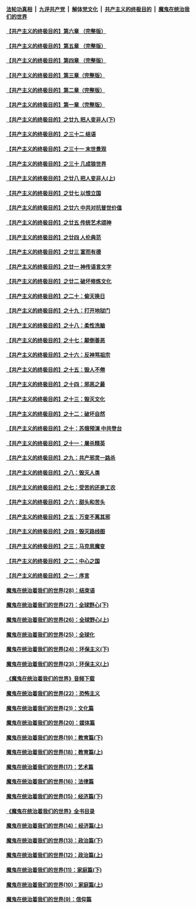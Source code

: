

####  [法轮功真相](../../../../basic/blob/master/README.md?t=05111902) &nbsp;|&nbsp; [九评共产党](../../../../9ping.md/blob/master/README.md?t=05111902) &nbsp;|&nbsp; [解体党文化](../../../../jtdwh.md/blob/master/README.md?t=05111902)  &nbsp;|&nbsp; [共产主义的终极目的](../../../../gczydzjmd.md/blob/master/README.md?t=05111902) &nbsp;|&nbsp; [魔鬼在统治我们的世界](../../../../mgztzwmdsj.md/blob/master/README.md?t=05111902) 

#### [【共产主义的终极目的】第六章 （完整版）](../pages/nsc422/n11428913.md?t=05111902) 

#### [【共产主义的终极目的】第五章 （完整版）](../pages/nsc422/n11428912.md?t=05111902) 

#### [【共产主义的终极目的】第四章 （完整版）](../pages/nsc422/n11428907.md?t=05111902) 

#### [【共产主义的终极目的】第三章（完整版）](../pages/nsc422/n11428848.md?t=05111902) 

#### [【共产主义的终极目的】第二章（完整版）](../pages/nsc422/n11428831.md?t=05111902) 

#### [【共产主义的终极目的】第一章（完整版）](../pages/nsc422/n11417651.md?t=05111902) 

#### [【共产主义的终极目的】之廿九 把人变非人(下)](../pages/nsc422/n11344140.md?t=05111902) 

#### [【共产主义的终极目的】之三十二 结语](../pages/nsc422/n11360535.md?t=05111902) 

#### [【共产主义的终极目的】之三十一 末世景观](../pages/nsc422/n11351129.md?t=05111902) 

#### [【共产主义的终极目的】之三十 几成狼世界](../pages/nsc422/n11348280.md?t=05111902) 

#### [【共产主义的终极目的】之廿八 把人变非人(上)](../pages/nsc422/n11340492.md?t=05111902) 

#### [【共产主义的终极目的】之廿七 以恨立国](../pages/nsc422/n11336944.md?t=05111902) 

#### [【共产主义的终极目的】之廿六 中共对抗普世价值](../pages/nsc422/n11324785.md?t=05111902) 

#### [【共产主义的终极目的】之廿五 传统艺术颂神](../pages/nsc422/n11296396.md?t=05111902) 

#### [【共产主义的终极目的】之廿四 人伦典范](../pages/nsc422/n11296397.md?t=05111902) 

#### [【共产主义的终极目的】之廿三 富而有德](../pages/nsc422/n11283598.md?t=05111902) 

#### [【共产主义的终极目的】之廿一 神传语言文字](../pages/nsc422/n11263265.md?t=05111902) 

#### [【共产主义的终极目的】之廿二 破坏修炼文化](../pages/nsc422/n11245728.md?t=05111902) 

#### [【共产主义的终极目的】之二十：偷天换日](../pages/nsc422/n11238846.md?t=05111902) 

#### [【共产主义的终极目的】之十九：打开地狱门](../pages/nsc422/n11206376.md?t=05111902) 

#### [【共产主义的终极目的】之十八：柔性洗脑](../pages/nsc422/n11199994.md?t=05111902) 

#### [【共产主义的终极目的】之十七：颠倒善恶](../pages/nsc422/n11179782.md?t=05111902) 

#### [【共产主义的终极目的】之十六：反神骂祖宗](../pages/nsc422/n11166798.md?t=05111902) 

#### [【共产主义的终极目的】之十五：毁人不倦](../pages/nsc422/n11166792.md?t=05111902) 

#### [【共产主义的终极目的】之十四：邪恶之最](../pages/nsc422/n11150249.md?t=05111902) 

#### [【共产主义的终极目的】之十三：毁灭文化](../pages/nsc422/n11135227.md?t=05111902) 

#### [【共产主义的终极目的】之十二：破坏自然](../pages/nsc422/n11135214.md?t=05111902) 

#### [【共产主义的终极目的】之十：苏俄预演 中共登台](../pages/nsc422/n11118424.md?t=05111902) 

#### [【共产主义的终极目的】之十一：屠杀精英](../pages/nsc422/n11118442.md?t=05111902) 

#### [【共产主义的终极目的】之九：共产邪灵一路杀](../pages/nsc422/n11114139.md?t=05111902) 

#### [【共产主义的终极目的】之八：毁灭人类](../pages/nsc422/n11108503.md?t=05111902) 

#### [【共产主义的终极目的】之七：受苦的还是工农](../pages/nsc422/n11101809.md?t=05111902) 

#### [【共产主义的终极目的】之六：甜头和苦头](../pages/nsc422/n11096971.md?t=05111902) 

#### [【共产主义的终极目的】之五：万变不离其邪](../pages/nsc422/n11091285.md?t=05111902) 

#### [【共产主义的终极目的】之四：毁灭路线图](../pages/nsc422/n11086284.md?t=05111902) 

#### [【共产主义的终极目的】之三：马克思魔变](../pages/nsc422/n11061941.md?t=05111902) 

#### [【共产主义的终极目的】之二：中心之国](../pages/nsc422/n11047728.md?t=05111902) 

#### [【共产主义的终极目的】之一：序言](../pages/nsc422/n11086077.md?t=05111902) 

#### [魔鬼在统治着我们的世界(28)：结束语](../pages/nsc422/n10936246.md?t=05111902) 

#### [魔鬼在统治着我们的世界(27)：全球野心(下)](../pages/nsc422/n10928319.md?t=05111902) 

#### [魔鬼在统治着我们的世界(26)：全球野心(上)](../pages/nsc422/n10900318.md?t=05111902) 

#### [魔鬼在统治着我们的世界(25)：全球化](../pages/nsc422/n10788205.md?t=05111902) 

#### [魔鬼在统治着我们的世界(24)：环保主义(下)](../pages/nsc422/n10695307.md?t=05111902) 

#### [魔鬼在统治着我们的世界(23)：环保主义(上)](../pages/nsc422/n10688613.md?t=05111902) 

#### [《魔鬼在统治着我们的世界》音频下载](../pages/nsc422/n10635553.md?t=05111902) 

#### [魔鬼在统治着我们的世界(22)：恐怖主义](../pages/nsc422/n10614727.md?t=05111902) 

#### [魔鬼在统治着我们的世界(21)：文化篇](../pages/nsc422/n10597706.md?t=05111902) 

#### [魔鬼在统治着我们的世界(20)：媒体篇](../pages/nsc422/n10586579.md?t=05111902) 

#### [魔鬼在统治着我们的世界(19)：教育篇(下)](../pages/nsc422/n10564808.md?t=05111902) 

#### [魔鬼在统治着我们的世界(18)：教育篇(上)](../pages/nsc422/n10526970.md?t=05111902) 

#### [魔鬼在统治着我们的世界(17)：艺术篇](../pages/nsc422/n10499093.md?t=05111902) 

#### [魔鬼在统治着我们的世界(16)：法律篇](../pages/nsc422/n10485969.md?t=05111902) 

#### [魔鬼在统治着我们的世界(15)：经济篇(下)](../pages/nsc422/n10469975.md?t=05111902) 

#### [《魔鬼在统治着我们的世界》全书目录](../pages/nsc422/n10464261.md?t=05111902) 

#### [魔鬼在统治着我们的世界(14)：经济篇(上)](../pages/nsc422/n10457370.md?t=05111902) 

#### [魔鬼在统治着我们的世界(13)：政治篇(下)](../pages/nsc422/n10448270.md?t=05111902) 

#### [魔鬼在统治着我们的世界(12)：政治篇(上)](../pages/nsc422/n10444576.md?t=05111902) 

#### [魔鬼在统治着我们的世界(11)：家庭篇(下)](../pages/nsc422/n10440961.md?t=05111902) 

#### [魔鬼在统治着我们的世界(10)：家庭篇(上)](../pages/nsc422/n10435448.md?t=05111902) 

#### [魔鬼在统治着我们的世界(9)：信仰篇](../pages/nsc422/n10432159.md?t=05111902) 

